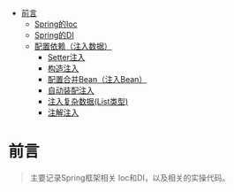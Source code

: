 - [前言](#--)
  * [Spring的Ioc](#Spring的Ioc)
  * [Spring的DI](#spring的di)
  * [配置依赖（注入数据）](#配置依赖（注入数据）)
      - [Setter注入](#Setter注入)
      - [构造注入](#构造注入)
      - [配置合并Bean（注入Bean）](#配置合并Bean（注入Bean）)
      - [自动装配注入](#自动装配注入)
      - [注入复杂数据(List类型)](#注入复杂数据(List类型))
      - [注解注入](#注解注入)

# 前言
> 主要记录Spring框架相关 Ioc和DI，以及相关的实操代码。

